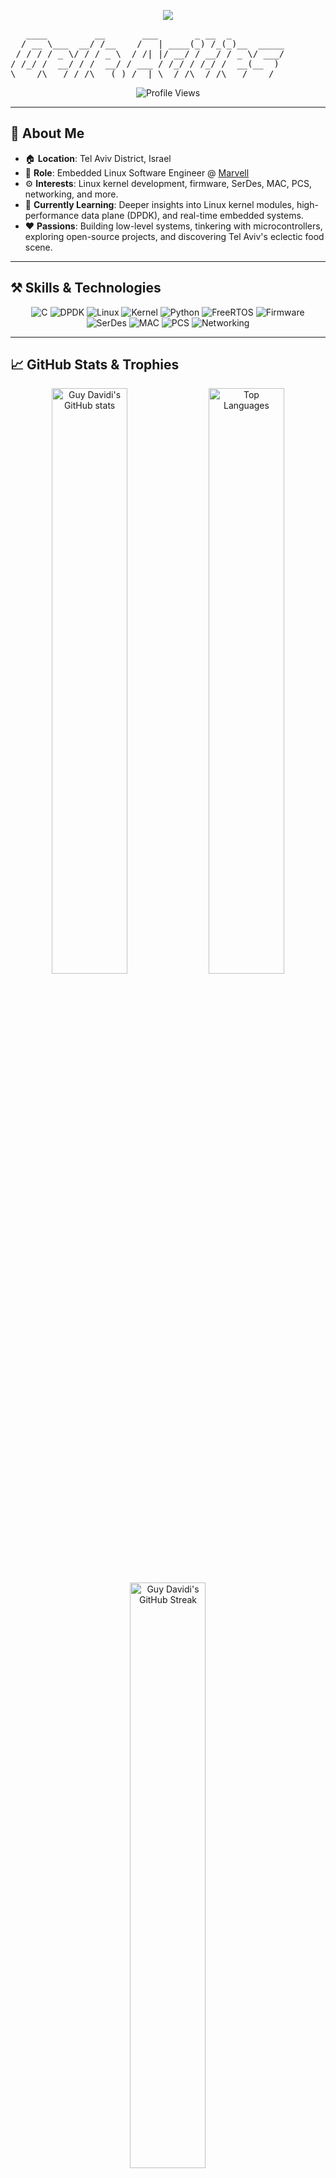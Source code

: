 <!-- 
   NOTE: This README showcases a *TON* of optional features. 
   Some require setup or third-party services before they’ll work. 
   Simply remove or comment out anything that you don’t want to keep.
-->

<!-- Title / Banner -->
<p align="center">
  <img src="https://readme-typing-svg.herokuapp.com?size=30&width=550&lines=Hey%2C+I'm+Guy+Davidi!+%F0%9F%91%8B;Embedded+Linux+Software+Engineer;Welcome+to+my+GitHub+profile!">
</p>

<!-- Optional: Fun ASCII Art -->
<p align="center">
<pre>
   ____         __       ___       _ __  _          
  / __ \___  __/ /__    /   | ____(_) /_(_)__  _____
 / / / / _ \/ / / _ \  / /| |/ __/ / __/ / _ \/ ___/
/ /_/ /  __/ / /  __/ / ___ / /_/ / /_/ /  __(__  ) 
\____/\___/_/_/\___(_)_/  |_\__/_/\__/_/\___/____/  
</pre>
</p>

<!-- Badges or Profile Visitor Count (requires external service, e.g. hits.sh) -->
<p align="center">
  <img src="https://hits.sh/github.com/guy-davidi.svg?style=for-the-badge&label=Views&extraCount=0&color=779AEB&labelColor=4C4C4C" alt="Profile Views" />
</p>

---

## 👋 About Me
- 🏠 **Location**: Tel Aviv District, Israel
- 💼 **Role**: Embedded Linux Software Engineer @ [Marvell](https://www.marvell.com/)
- ⚙️ **Interests**: Linux kernel development, firmware, SerDes, MAC, PCS, networking, and more.
- 🌱 **Currently Learning**: Deeper insights into Linux kernel modules, high-performance data plane (DPDK), and real-time embedded systems.
- ❤️ **Passions**: Building low-level systems, tinkering with microcontrollers, exploring open-source projects, and discovering Tel Aviv's eclectic food scene.

---

## ⚒️ Skills & Technologies

<p align="center">
  <img src="https://img.shields.io/badge/-C-blue" alt="C"/>
  <img src="https://img.shields.io/badge/-DPDK-green" alt="DPDK"/>
  <img src="https://img.shields.io/badge/-Linux-lightgrey" alt="Linux"/>
  <img src="https://img.shields.io/badge/-Kernel-orange" alt="Kernel"/>
  <img src="https://img.shields.io/badge/-Python-yellow" alt="Python"/>
  <img src="https://img.shields.io/badge/-FreeRTOS-blue" alt="FreeRTOS"/>
  <img src="https://img.shields.io/badge/-Firmware-red" alt="Firmware"/>
  <img src="https://img.shields.io/badge/-SerDes-purple" alt="SerDes"/>
  <img src="https://img.shields.io/badge/-MAC-pink" alt="MAC"/>
  <img src="https://img.shields.io/badge/-PCS-brown" alt="PCS"/>
  <img src="https://img.shields.io/badge/-Networking-lightblue" alt="Networking"/>
</p>

---

## 📈 GitHub Stats & Trophies

<div align="center">

<!-- GitHub Stats -->
<img src="https://github-readme-stats.vercel.app/api?username=guy-davidi&show_icons=true&theme=dark" alt="Guy Davidi's GitHub stats" width="49%" />

<!-- Top Languages -->
<img src="https://github-readme-stats.vercel.app/api/top-langs/?username=guy-davidi&layout=compact&theme=dark" alt="Top Languages" width="49%" />

<!-- Streak Stats (requires: https://github.com/denvercoder1/github-readme-streak-stats ) -->
<img src="https://github-readme-streak-stats.herokuapp.com/?user=guy-davidi&theme=dark" alt="Guy Davidi's GitHub Streak" width="49%" />

<!-- GitHub Trophies (requires: https://github.com/ryo-ma/github-profile-trophy ) -->
<img src="https://github-profile-trophy.vercel.app/?username=guy-davidi&theme=onedark&row=1&column=7" alt="Trophies" width="100%" />

</div>

---

<!-- Snake Contribution Graph (requires a GitHub Actions workflow) -->
## 🐍 Contribution Snake

<div align="center">
  <!-- Replace the GitHub user name in raw link: [YOUR_USERNAME] -->
  <img src="https://raw.githubusercontent.com/guy-davidi/guy-davidi/output/github-contribution-grid-snake.svg" alt="snake gif" />
</div>

<!-- 
  To enable the snake, follow instructions at:
  https://github.com/Platane/snk
  or remove the above section if you don’t want it.
-->

---

## 🤝 Connect with Me

<p align="center">
  <a href="mailto:guy.davidix@gmail.com">
    <img src="https://img.shields.io/badge/-Email-D14836?style=for-the-badge&logo=gmail&logoColor=white" alt="Email" />
  </a>
  <a href="https://www.linkedin.com/in/guy-davidi/" target="_blank">
    <img src="https://img.shields.io/badge/-LinkedIn-%230077B5?style=for-the-badge&logo=linkedin&logoColor=white" alt="LinkedIn"/>
  </a>
</p>

---

<!-- Optional: Sponsor/Support section -->
<p align="center">
  <b>Like my work?</b><br>
  <a href="#!">
    <img src="https://img.shields.io/badge/-Buy%20Me%20a%20Coffee-ffdd00?style=for-the-badge&logo=buy-me-a-coffee&logoColor=black" alt="Buy Me A Coffee"/>
  </a>
</p>

---

<!-- Final Note -->
<p align="center">
  <i>Thanks for visiting! Feel free to explore my repositories, leave a star if you find something interesting, 
  or <a href="mailto:guy.davidix@gmail.com">reach out</a> if you want to collaborate.</i>
</p>
